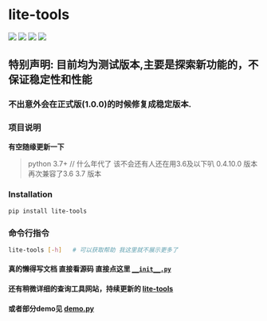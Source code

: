 # lite-tools


![](https://img.shields.io/badge/python-3.8-brightgreen)
![](https://img.shields.io/github/watchers/Heartfilia/lite_tools?style=social)
![](https://img.shields.io/github/stars/Heartfilia/lite_tools?style=social)
![](https://img.shields.io/github/forks/Heartfilia/lite_tools?style=social)

## 特别声明: 目前均为**测试版本**,主要是探索新功能的，不保证稳定性和性能
### 不出意外会在正式版(1.0.0)的时候修复成稳定版本.


### 项目说明

**有空随缘更新一下**
> python 3.7+   // 什么年代了 该不会还有人还在用3.6及以下叭 0.4.10.0 版本再次兼容了3.6 3.7 版本

### Installation
```bash
pip install lite-tools
```

### 命令行指令
```bash
lite-tools [-h]   # 可以获取帮助 我这里就不展示更多了
```

#### 真的懒得写文档 直接看源码 直接点这里 [`__init__.py`](https://github.com/Heartfilia/lite_tools/blob/master/lite_tools/__init__.py)

#### 还有稍微详细的查询工具网站，持续更新的 [lite-tools](https://www.yuque.com/heartfilia/oip3kg/egpxli)

#### 或者部分demo见 [demo.py](https://github.com/Heartfilia/lite_tools/tree/master/demo)